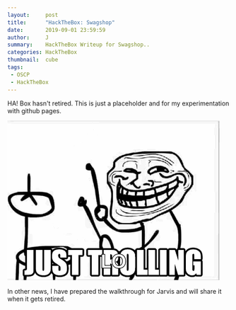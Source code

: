 ```yaml
---
layout:     post
title:      "HackTheBox: Swagshop"
date:       2019-09-01 23:59:59
author:     J
summary:    HackTheBox Writeup for Swagshop..
categories: HackTheBox
thumbnail:  cube
tags:
 - OSCP
 - HackTheBox
---
```


HA! Box hasn't retired. This is just a placeholder and for my experimentation with github pages.

![Troll](/images/troll.gif)


In other news, I have prepared the walkthrough for Jarvis and will share it when it gets retired.
